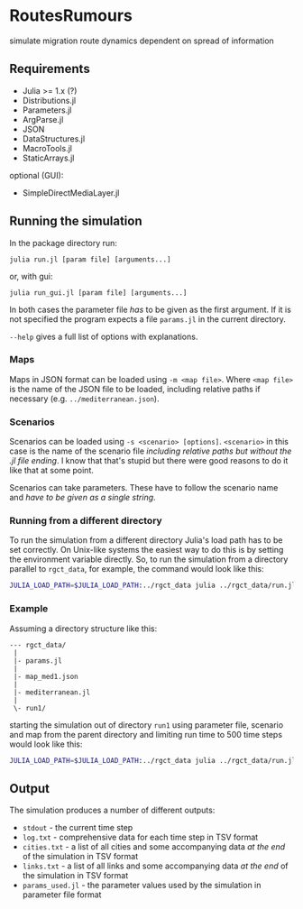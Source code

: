 # RoutesRumours
simulate migration route dynamics dependent on spread of information

## Requirements

* Julia >= 1.x (?)
* Distributions.jl
* Parameters.jl
* ArgParse.jl
* JSON
* DataStructures.jl
* MacroTools.jl
* StaticArrays.jl

optional (GUI):

* SimpleDirectMediaLayer.jl 


## Running the simulation

In the package directory run:


```
julia run.jl [param file] [arguments...]
```

or, with gui:


```
julia run_gui.jl [param file] [arguments...]
```


In both cases the parameter file *has* to be given as the first argument. If it is not specified the program expects a file `params.jl` in the current directory. 

`--help` gives a full list of options with explanations.

### Maps

Maps in JSON format can be loaded using `-m <map file>`. Where `<map file>` is the name of the JSON file to be loaded, including relative paths if necessary (e.g. `../mediterranean.json`).


### Scenarios

Scenarios can be loaded using `-s <scenario> [options]`. `<scenario>` in this case is the name of the scenario file *including relative paths but without the .jl file ending*. I know that that's stupid but there were good reasons to do it like that at some point.

Scenarios can take parameters. These have to follow the scenario name and *have to be given as a single string*.

### Running from a different directory

To run the simulation from a different directory Julia's load path has to be set correctly. On Unix-like systems the easiest way to do this is by setting the environment variable directly. So, to run the simulation from a directory parallel to `rgct_data`, for example, the command would look like this:

```bash
JULIA_LOAD_PATH=$JULIA_LOAD_PATH:../rgct_data julia ../rgct_data/run.jl
```

### Example

Assuming a directory structure like this:

```
--- rgct_data/
 |
 |- params.jl
 |
 |- map_med1.json
 |
 |- mediterranean.jl
 |
 \- run1/
```

starting the simulation out of directory `run1` using parameter file, scenario and map from the parent directory and limiting run time to 500 time steps would look like this:

```bash
JULIA_LOAD_PATH=$JULIA_LOAD_PATH:../rgct_data julia ../rgct_data/run.jl ../params.jl -m ../map_med1.json -s ../mediterranean '--wait 10 --warmup 100 --int 0.01 0.077 0.153 0.428 0.389 --risks 0.01 0.023 0.020 0.029 0.048'  -t 500
```

## Output

The simulation produces a number of different outputs:

* `stdout` - the current time step
* `log.txt` - comprehensive data for each time step in TSV format
* `cities.txt` - a list of all cities and some accompanying data *at the end* of the simulation in TSV format
* `links.txt` - a list of all links and some accompanying data *at the end* of the simulation in TSV format
* `params_used.jl` - the parameter values used by the simulation in parameter file format


